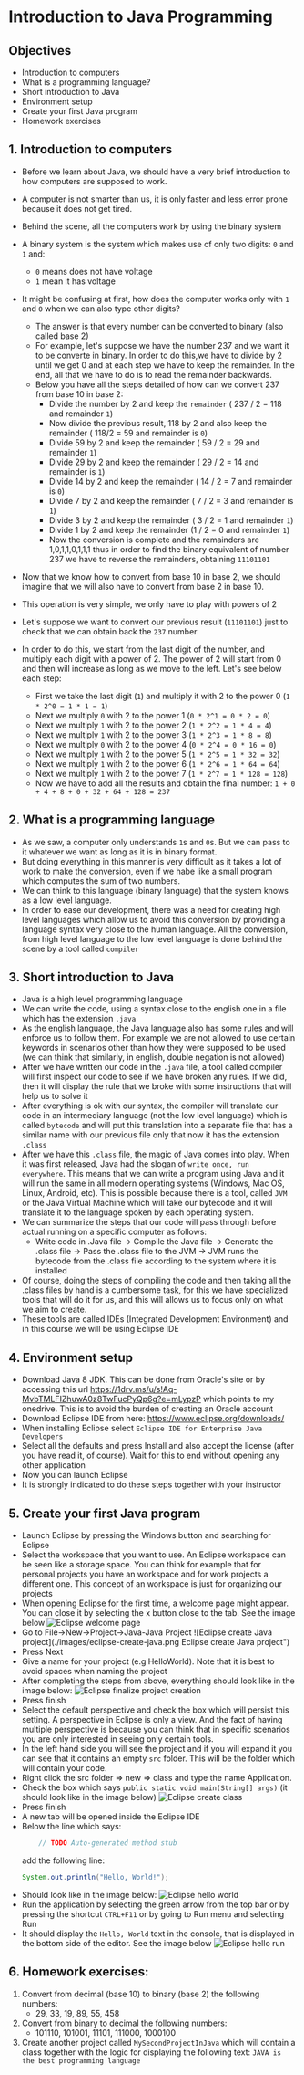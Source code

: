 # Introduction to Java Programming

## Objectives
- Introduction to computers
- What is a programming language?
- Short introduction to Java
- Environment setup
- Create your first Java program
- Homework exercises

## 1. Introduction to computers
- Before we learn about Java, we should have a very brief introduction to how computers are supposed to work.
- A computer is not smarter than us, it is only faster and less error prone because it does not get tired.
- Behind the scene, all the computers work by using the binary system
- A binary system is the system which makes use of only two digits: `0` and `1` and:
    - `0` means does not have voltage
    - `1` mean it has voltage
- It might be confusing at first, how does the computer works only with `1` and `0` when we can also type other digits?
    - The answer is that every number can be converted to binary (also called base 2)
    - For example, let's suppose we have the number 237 and we want it to be converte in binary. In order to do this,we have to divide by 2 until we get 0 and at each step we have to keep the remainder. In the end, all that we have to do is to read the remainder backwards.
    - Below you have all the steps detailed of how can we convert 237 from base 10 in base 2:
        - Divide the number by 2 and keep the `remainder` ( 237 / 2 = 118 and remainder `1`)
        - Now divide the previous result, 118 by 2 and also keep the remainder ( 118/2 = 59 and remainder is `0`)
        - Divide 59 by 2 and keep the remainder  ( 59 / 2 = 29 and remainder `1`)
        - Divide 29 by 2 and keep the remainder ( 29 / 2 = 14 and remainder is `1`)
        - Divide 14 by 2 and keep the remainder ( 14 / 2 = 7 and remainder is `0`)
        - Divide 7 by 2 and keep the remainder ( 7 / 2 = 3 and remainder is `1`)
        - Divide 3 by 2 and keep the remainder ( 3 / 2 = 1 and remainder `1`)
        - Divide 1 by 2 and keep the remainder (1 / 2 = 0 and remainder `1`)
        - Now the conversion is complete and the remainders are 1,0,1,1,0,1,1,1 thus in order to find the binary equivalent of number 237 we have to reverse the remainders, obtaining `11101101`

- Now that we know how to convert from base 10 in base 2, we should imagine that we will also have to convert from base 2 in base 10.
- This operation is very simple, we only have to play with powers of 2
- Let's suppose we want to convert our previous result (`11101101`) just to check that we can obtain back the `237` number
- In order to do this, we start from the last digit of the number, and multiply each digit with a power of 2. The power of 2 will start from 0 and then will increase as long as we move to the left. Let's see below each step:
    - First we take the last digit (`1`) and multiply it with 2 to the power 0 (`1 * 2^0 = 1 * 1 = 1`)
    - Next we multiply `0` with 2 to the power 1 (`0 * 2^1 = 0 * 2 = 0`)
    - Next we multiply `1` with 2 to the power 2 (`1 * 2^2 = 1 * 4 = 4`)
    - Next we multiply `1` with 2 to the power 3 (`1 * 2^3 = 1 * 8 = 8`)
    - Next we multiply `0` with 2 to the power 4 (`0 * 2^4 = 0 * 16 = 0`)
    - Next we multiply `1` with 2 to the power 5 (`1 * 2^5 = 1 * 32 = 32`)
    - Next we multiply `1` with 2 to the power 6 (`1 * 2^6 = 1 * 64 = 64`)
    - Next we multiply `1` with 2 to the power 7 (`1 * 2^7 = 1 * 128 = 128`)
    - Now we have to add all the results and obtain the final number: `1 + 0 + 4 + 8 + 0 + 32 + 64 + 128 = 237`


## 2. What is a programming language
- As we saw, a computer only understands `1`s and `0`s. But we can pass to it whatever we want as long as it is in binary format.
- But doing everything in this manner is very difficult as it takes a lot of work to make the conversion, even if we habe like a small program which computes the sum of two numbers.
- We can think to this language (binary language) that the system knows as a low level language.
- In order to ease our development, there was a need for creating high level languages which allow us to avoid this conversion by providing a language syntax very close to the human language. All the conversion, from high level language to the low level language is done behind the scene by a tool called `compiler`

## 3. Short introduction to Java
- Java is a high level programming language
- We can write the code, using a syntax close to the english one in a file which has the extension `.java`
- As the english language, the Java language also has some rules and will enforce us to follow them. For example we are not allowed to use certain keywords in scenarios other than how they were supposed to be used (we can think that similarly, in english, double negation is not allowed)
- After we have written our code in the `.java` file, a tool called compiler will first inspect our code to see if we have broken any rules. If we did, then it will display the rule that we broke with some instructions that will help us to solve it
- After everything is ok with our syntax, the compiler will translate our code in an intermediary language (not the low level language) which is called `bytecode` and will put this translation into a separate file that has a similar name with our previous file only that now it has the extension `.class`
- After we have this `.class` file, the magic of Java comes into play. When it was first released, Java had the slogan of `write once, run everywhere`. This means that we can write a program using Java and it will run the same in all modern operating systems (Windows, Mac OS, Linux, Android, etc). This is possible because there is a tool, called `JVM` or the Java Virtual Machine which will take our bytecode and it will translate it to the language spoken by each operating system.
- We can summarize the steps that our code will pass through before actual running on a specific computer as follows:
    - Write code in .Java file -> Compile the Java file -> Generate the .class file -> Pass the .class file to the JVM -> JVM runs the bytecode from the .class file according to the system where it is installed
- Of course, doing the steps of compiling the code and then taking all the .class files by hand is a cumbersome task, for this we have specialized tools that will do it for us, and this will allows us to focus only on what we aim to create.
- These tools are called IDEs (Integrated Development Environment) and in this course we will be using Eclipse IDE

## 4. Environment setup
- Download Java 8 JDK. This can be done from Oracle's site or by accessing this url https://1drv.ms/u/s!Aq-MvbTMLFIZhuwA0z8TwFucPyQp6g?e=mLypzP which points to my onedrive. This is to avoid the burden of creating an Oracle account
- Download Eclipse IDE from here: https://www.eclipse.org/downloads/
- When installing Eclipse select `Eclipse IDE for Enterprise Java Developers`
- Select all the defaults and press Install and also accept the license (after you have read it, of course). Wait for this to end without opening any other application
- Now you can launch Eclipse
- It is strongly indicated to do these steps together with your instructor

## 5. Create your first Java program
- Launch Eclipse by pressing the Windows button and searching for Eclipse
- Select the workspace that you want to use. An Eclipse workspace can be seen like a storage space. You can think for example that for personal projects you have an workspace and for work projects a different one. This concept of an workspace is just for organizing our projects
- When opening Eclipse for the first time, a welcome page might appear. You can close it by selecting the x button close to the tab. See the image below
![Eclipse welcome page](./images/eclipse-welcome.png "Eclipse welcome page")
- Go to File->New->Project->Java-Java Project
 ![Eclipse create Java project](./images/eclipse-create-java.png Eclipse create Java project")   
- Press Next
- Give a name for your project (e.g HelloWorld). Note that it is best to avoid spaces when naming the project
- After completing the steps from above, everything should look like in the image below:
 ![Eclipse finalize project creation](./images/eclipse-create-finish.png "Eclipse finalize project creation")
- Press finish
- Select the default perspective and check the box which will persist this setting. A perspective in Eclipse is only a view. And the fact of having multiple perspective is because you can think that in specific scenarios you are only interested in seeing only certain tools.
- In the left hand side you will see the project and if you will expand it you can see that it contains an empty `src` folder. This will be the folder which will contain your code.
-  Right click the src folder => new => class and type the name Application. 
- Check the box which says `public static void main(String[] args)` (it should look like in the image below)
 ![Eclipse create class](./images/eclipse-create-class.png "Eclipse create class")
- Press finish
- A new tab will be opened inside the Eclipse IDE
- Below the line which says: 
    ```JAVA
		// TODO Auto-generated method stub
    ```
    add the following line: 
    ```JAVA
    System.out.println("Hello, World!");
    ```
- Should look like in the image below:
 ![Eclipse hello world](./images/eclipse-hello-world.png "Eclipse hello world")
- Run the application by selecting the green arrow from the top bar or by pressing the shortcut `CTRL+F11` or by going to Run menu and selecting Run
- It should display the `Hello, World` text in the console, that is displayed in the bottom side of the editor. See the image below
 ![Eclipse hello run](./images/eclipse-hello-world.png "Eclipse hello run")

## 6. Homework exercises:
1. Convert from decimal (base 10) to binary (base 2) the following numbers:
    - 29, 33, 19, 89, 55, 458
2. Convert from binary to decimal the following numbers:
    - 101110, 101001, 11101, 111000, 1000100
3. Create another project called `MySecondProjectInJava` which will contain a class together with the logic for displaying the following text: `JAVA is the best programming language`